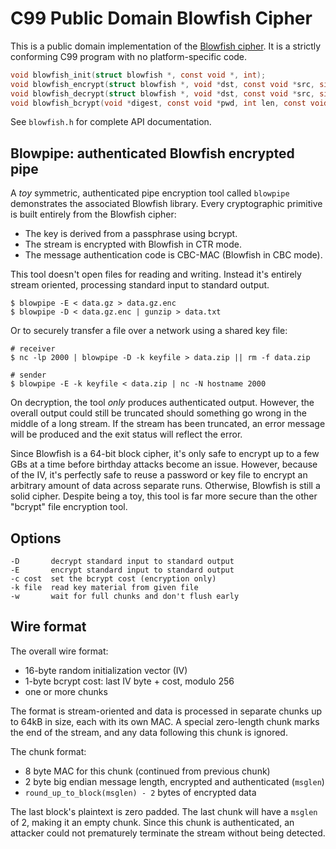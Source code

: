 # C99 Public Domain Blowfish Cipher

This is a public domain implementation of the [Blowfish cipher][bfsh].
It is a strictly conforming C99 program with no platform-specific code.

~~~c
void blowfish_init(struct blowfish *, const void *, int);
void blowfish_encrypt(struct blowfish *, void *dst, const void *src, size_t);
void blowfish_decrypt(struct blowfish *, void *dst, const void *src, size_t);
void blowfish_bcrypt(void *digest, const void *pwd, int len, const void *salt, int cost);
~~~

See `blowfish.h` for complete API documentation.

## Blowpipe: authenticated Blowfish encrypted pipe

A *toy* symmetric, authenticated pipe encryption tool called `blowpipe`
demonstrates the associated Blowfish library. Every cryptographic
primitive is built entirely from the Blowfish cipher:

* The key is derived from a passphrase using bcrypt.
* The stream is encrypted with Blowfish in CTR mode.
* The message authentication code is CBC-MAC (Blowfish in CBC mode).

This tool doesn't open files for reading and writing. Instead it's
entirely stream oriented, processing standard input to standard output.

    $ blowpipe -E < data.gz > data.gz.enc
    $ blowpipe -D < data.gz.enc | gunzip > data.txt

Or to securely transfer a file over a network using a shared key file:

    # receiver
    $ nc -lp 2000 | blowpipe -D -k keyfile > data.zip || rm -f data.zip

    # sender
    $ blowpipe -E -k keyfile < data.zip | nc -N hostname 2000

On decryption, the tool *only* produces authenticated output. However,
the overall output could still be truncated should something go wrong in
the middle of a long stream. If the stream has been truncated, an error
message will be produced and the exit status will reflect the error.

Since Blowfish is a 64-bit block cipher, it's only safe to encrypt up to
a few GBs at a time before birthday attacks become an issue. However,
because of the IV, it's perfectly safe to reuse a password or key file
to encrypt an arbitrary amount of data across separate runs. Otherwise,
Blowfish is still a solid cipher. Despite being a toy, this tool is far
more secure than the other "bcrypt" file encryption tool.

## Options

    -D       decrypt standard input to standard output
    -E       encrypt standard input to standard output
    -c cost  set the bcrypt cost (encryption only)
    -k file  read key material from given file
    -w       wait for full chunks and don't flush early

## Wire format

The overall wire format:

* 16-byte random initialization vector (IV)
* 1-byte bcrypt cost: last IV byte + cost, modulo 256
* one or more chunks

The format is stream-oriented and data is processed in separate chunks
up to 64kB in size, each with its own MAC. A special zero-length chunk
marks the end of the stream, and any data following this chunk is
ignored.

The chunk format:

* 8 byte MAC for this chunk (continued from previous chunk)
* 2 byte big endian message length, encrypted and authenticated (`msglen`)
* `round_up_to_block(msglen) - 2` bytes of encrypted data

The last block's plaintext is zero padded. The last chunk will have a
`msglen` of 2, making it an empty chunk. Since this chunk is
authenticated, an attacker could not prematurely terminate the stream
without being detected.


[bfsh]: https://www.schneier.com/academic/blowfish/
